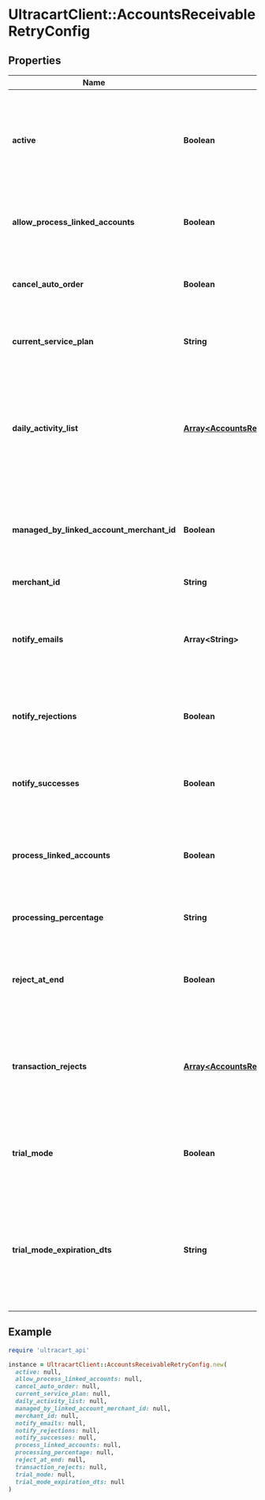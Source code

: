 # UltracartClient::AccountsReceivableRetryConfig

## Properties

| Name | Type | Description | Notes |
| ---- | ---- | ----------- | ----- |
| **active** | **Boolean** | True if the retry should run daily.  False puts the retry service into an inactive state for this merchant. | [optional] |
| **allow_process_linked_accounts** | **Boolean** | True if this account has linked accounts that it can process. | [optional] |
| **cancel_auto_order** | **Boolean** | If true also cancel the auto order if the order is rejected at the end | [optional] |
| **current_service_plan** | **String** | The current service plan that the account is on. | [optional] |
| **daily_activity_list** | [**Array&lt;AccountsReceivableRetryDayActivity&gt;**](AccountsReceivableRetryDayActivity.md) | A list of days and what actions should take place on those days after an order reaches accounts receivable | [optional] |
| **managed_by_linked_account_merchant_id** | **Boolean** | If not null, this account is managed by the specified parent merchant id. | [optional] |
| **merchant_id** | **String** | UltraCart merchant ID | [optional] |
| **notify_emails** | **Array&lt;String&gt;** | A list of email addresses to receive summary notifications from the retry service. | [optional] |
| **notify_rejections** | **Boolean** | If true, email addresses are notified of rejections. | [optional] |
| **notify_successes** | **Boolean** | If true, email addresses are notified of successful charges. | [optional] |
| **process_linked_accounts** | **Boolean** | If true, all linked accounts are also processed using the same rules. | [optional] |
| **processing_percentage** | **String** | The percentage rate charged for the service. | [optional] |
| **reject_at_end** | **Boolean** | If true, the order is rejected the day after the last configured activity day | [optional] |
| **transaction_rejects** | [**Array&lt;AccountsReceivableRetryTransactionReject&gt;**](AccountsReceivableRetryTransactionReject.md) | Array of key/value pairs that when found in the response cause the rejection of the transaction. | [optional] |
| **trial_mode** | **Boolean** | True if the account is currently in trial mode.  Set to false to exit trial mode. | [optional] |
| **trial_mode_expiration_dts** | **String** | The date when trial mode expires.  If this date is reached without exiting trial mode, the service will de-activate. | [optional] |

## Example

```ruby
require 'ultracart_api'

instance = UltracartClient::AccountsReceivableRetryConfig.new(
  active: null,
  allow_process_linked_accounts: null,
  cancel_auto_order: null,
  current_service_plan: null,
  daily_activity_list: null,
  managed_by_linked_account_merchant_id: null,
  merchant_id: null,
  notify_emails: null,
  notify_rejections: null,
  notify_successes: null,
  process_linked_accounts: null,
  processing_percentage: null,
  reject_at_end: null,
  transaction_rejects: null,
  trial_mode: null,
  trial_mode_expiration_dts: null
)
```

